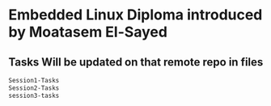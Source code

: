 # Embedded Linux Diploma introduced by Moatasem El-Sayed 

## Tasks Will be updated on that remote repo in files


```bash
Session1-Tasks
Session2-Tasks
session3-tasks
```

##

